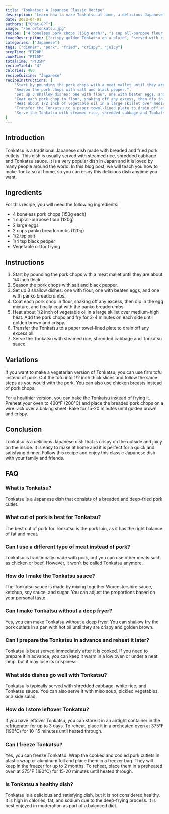 ```yaml
---
title: "Tonkatsu: A Japanese Classic Recipe"
description: "Learn how to make Tonkatsu at home, a delicious Japanese dish that is crispy on the outside and juicy on the inside."
date: 2022-04-01
authors: ["Chat-GPT"]
image: "/hero/tonkatsu.jpg"
recipe: ["4 boneless pork chops (150g each)", "1 cup all-purpose flour (120g)", "2 large eggs", "2 cups panko breadcrumbs (120g)", "1/2 tsp salt", "1/4 tsp black pepper", "Vegetable oil for frying"]
imageDescription: ["crispy golden Tonkatsu on a plate", "served with rice and shredded cabbage", "a bowl of Tonkatsu sauce on the side", "a pair of chopsticks"]
categories: ["Japanese"]
tags: ["dinner", "pork", "fried", "crispy", "juicy"]
prepTime: "PT20M"
cookTime: "PT15M"
totalTime: "PT35M"
recipeYield: "4"
calories: 460
recipeCuisine: "Japanese"
recipeInstructions: [
    "Start by pounding the pork chops with a meat mallet until they are about 1/4 inch thick.",
    "Season the pork chops with salt and black pepper.",
    "Set up 3 shallow dishes: one with flour, one with beaten eggs, and one with panko breadcrumbs.",
    "Coat each pork chop in flour, shaking off any excess, then dip in the egg mixture, and finally coat with the panko breadcrumbs.",
    "Heat about 1/2 inch of vegetable oil in a large skillet over medium-high heat. Add the pork chops and fry for 3-4 minutes on each side until golden brown and crispy.",
    "Transfer the Tonkatsu to a paper towel-lined plate to drain off any excess oil.",
    "Serve the Tonkatsu with steamed rice, shredded cabbage and Tonkatsu sauce."
]
---
```


## Introduction

Tonkatsu is a traditional Japanese dish made with breaded and fried pork cutlets. This dish is usually served with steamed rice, shredded cabbage and Tonkatsu sauce. It is a very popular dish in Japan and it is loved by many people around the world. In this blog post, we will teach you how to make Tonkatsu at home, so you can enjoy this delicious dish anytime you want.

## Ingredients

For this recipe, you will need the following ingredients:

- 4 boneless pork chops (150g each)
- 1 cup all-purpose flour (120g)
- 2 large eggs
- 2 cups panko breadcrumbs (120g)
- 1/2 tsp salt
- 1/4 tsp black pepper
- Vegetable oil for frying

## Instructions

1. Start by pounding the pork chops with a meat mallet until they are about 1/4 inch thick.
2. Season the pork chops with salt and black pepper.
3. Set up 3 shallow dishes: one with flour, one with beaten eggs, and one with panko breadcrumbs.
4. Coat each pork chop in flour, shaking off any excess, then dip in the egg mixture, and finally coat with the panko breadcrumbs.
5. Heat about 1/2 inch of vegetable oil in a large skillet over medium-high heat. Add the pork chops and fry for 3-4 minutes on each side until golden brown and crispy.
6. Transfer the Tonkatsu to a paper towel-lined plate to drain off any excess oil.
7. Serve the Tonkatsu with steamed rice, shredded cabbage and Tonkatsu sauce.

## Variations

If you want to make a vegetarian version of Tonkatsu, you can use firm tofu instead of pork. Cut the tofu into 1/2 inch thick slices and follow the same steps as you would with the pork. You can also use chicken breasts instead of pork chops.

For a healthier version, you can bake the Tonkatsu instead of frying it. Preheat your oven to 400°F (200°C) and place the breaded pork chops on a wire rack over a baking sheet. Bake for 15-20 minutes until golden brown and crispy.

## Conclusion

Tonkatsu is a delicious Japanese dish that is crispy on the outside and juicy on the inside. It is easy to make at home and it is perfect for a quick and satisfying dinner. Follow this recipe and enjoy this classic Japanese dish with your family and friends.

## FAQ

### What is Tonkatsu?

Tonkatsu is a Japanese dish that consists of a breaded and deep-fried pork cutlet.

### What cut of pork is best for Tonkatsu?

The best cut of pork for Tonkatsu is the pork loin, as it has the right balance of fat and meat.

### Can I use a different type of meat instead of pork?

Tonkatsu is traditionally made with pork, but you can use other meats such as chicken or beef. However, it won't be called Tonkatsu anymore.

### How do I make the Tonkatsu sauce?

The Tonkatsu sauce is made by mixing together Worcestershire sauce, ketchup, soy sauce, and sugar. You can adjust the proportions based on your personal taste.

### Can I make Tonkatsu without a deep fryer?

Yes, you can make Tonkatsu without a deep fryer. You can shallow fry the pork cutlets in a pan with hot oil until they are crispy and golden brown.

### Can I prepare the Tonkatsu in advance and reheat it later?

Tonkatsu is best served immediately after it is cooked. If you need to prepare it in advance, you can keep it warm in a low oven or under a heat lamp, but it may lose its crispiness.

### What side dishes go well with Tonkatsu?

Tonkatsu is typically served with shredded cabbage, white rice, and Tonkatsu sauce. You can also serve it with miso soup, pickled vegetables, or a side salad.

### How do I store leftover Tonkatsu?

If you have leftover Tonkatsu, you can store it in an airtight container in the refrigerator for up to 3 days. To reheat, place it in a preheated oven at 375°F (190°C) for 10-15 minutes until heated through.

### Can I freeze Tonkatsu?

Yes, you can freeze Tonkatsu. Wrap the cooked and cooled pork cutlets in plastic wrap or aluminum foil and place them in a freezer bag. They will keep in the freezer for up to 2 months. To reheat, place them in a preheated oven at 375°F (190°C) for 15-20 minutes until heated through.

### Is Tonkatsu a healthy dish?

Tonkatsu is a delicious and satisfying dish, but it is not considered healthy. It is high in calories, fat, and sodium due to the deep-frying process. It is best enjoyed in moderation as part of a balanced diet.